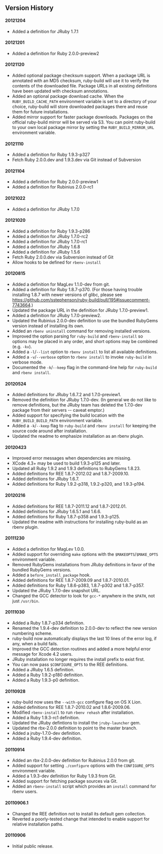 ## Version History

#### 20121204
* Added a definition for JRuby 1.7.1

#### 20121201
* Added a definition for Ruby 2.0.0-preview2

#### 20121120
* Added optional package checksum support. When a package URL is
  annotated with an MD5 checksum, ruby-build will use it to verify
  the contents of the downloaded file. Package URLs in all existing
  definitions have been updated with checksum annotations.
* Added an optional package download cache. When the
  `RUBY_BUILD_CACHE_PATH` environment variable is set to a directory
  of your choice, ruby-build will store downloaded packages there and
  reuse them for future installations.
* Added mirror support for faster package downloads. Packages on the
  official ruby-build mirror will be served via S3. You can point
  ruby-build to your own local package mirror by setting the
  `RUBY_BUILD_MIRROR_URL` environment variable.

#### 20121110
* Added a definition for Ruby 1.9.3-p327
* Fetch Ruby 2.0.0.dev and 1.9.3.dev via Git instead of Subversion

#### 20121104
* Added a definition for Ruby 2.0.0-preview1
* Added a definition for Rubinius 2.0.0-rc1

#### 20121022
* Added a definition for JRuby 1.7.0

#### 20121020

* Added a definition for Ruby 1.9.3-p286
* Added a definition for JRuby 1.7.0-rc2
* Added a definition for JRuby 1.7.0-rc1
* Added a definition for JRuby 1.6.8
* Added a definition for JRuby 1.5.6
* Fetch Ruby 2.0.0.dev via Subversion instead of Git
* Allow hooks to be defined for `rbenv-install`

#### 20120815

* Added a definition for MagLev 1.1.0-dev from git.
* Added a definition for Ruby 1.8.7-p370. (For those having trouble
  installing 1.8.7 with newer versions of glibc, please see
  https://github.com/sstephenson/ruby-build/pull/195#issuecomment-7743664.)
* Updated the package URL in the definition for JRuby 1.7.0-preview1.
* Added a definition for JRuby 1.7.0-preview2.
* Updated the Rubinius 2.0.0-dev definition to use the bundled
  RubyGems version instead of installing its own.
* Added an `rbenv uninstall` command for removing installed versions.
* Improved the option parsing for `ruby-build` and `rbenv-install` so
  options may be placed in any order, and short options may be
  combined (e.g. `-kv`).
* Added a `-l`/`--list` option to `rbenv install` to list all
  available definitions.
* Added a `-v`/`--verbose` option to `rbenv install` to invoke
  `ruby-build` in verbose mode.
* Documented the `-k`/`--keep` flag in the command-line help for
  `ruby-build` and `rbenv install`.

#### 20120524

* Added definitions for JRuby 1.6.7.2 and 1.7.0-preview1.
* Removed the definition for JRuby 1.7.0-dev. (In general we do not
  like to remove definitions, but the JRuby team has deleted the
  1.7.0-dev package from their servers -- caveat emptor.)
* Added support for specifying the build location with the
  `RUBY_BUILD_BUILD_PATH` environment variable.
* Added a `-k`/`--keep` flag to `ruby-build` and `rbenv install` for
  keeping the source code around after installation.
* Updated the readme to emphasize installation as an rbenv plugin.

#### 20120423

* Improved error messages when dependencies are missing.
* XCode 4.3+ may be used to build 1.9.3-p125 and later.
* Updated all Ruby 1.9.2 and 1.9.3 definitions to RubyGems 1.8.23.
* Added definitions for REE 1.8.7-2012.02 and 1.8.7-2009.10.
* Added definitions for JRuby 1.6.7.
* Added definitions for Ruby 1.9.2-p318, 1.9.2-p320, and 1.9.3-p194.

#### 20120216

* Added definitions for REE 1.8.7-2011.12 and 1.8.7-2012.01.
* Added definitions for JRuby 1.6.5.1 and 1.6.6.
* Added definitions for Ruby 1.8.7-p358 and 1.9.3-p125.
* Updated the readme with instructions for installing ruby-build as an
  rbenv plugin.

#### 20111230

* Added a definition for MagLev 1.0.0.
* Added support for overriding `make` options with the
  `$MAKEOPTS`/`$MAKE_OPTS` environment variable.
* Removed RubyGems installations from JRuby definitions in favor of
  the bundled RubyGems versions.
* Added a `before_install_package` hook.
* Added definitions for REE 1.8.7-2009.09 and 1.8.7-2010.01.
* Added definitions for Ruby 1.8.6-p383, 1.8.7-p302 and 1.8.7-p357.
* Updated the JRuby 1.7.0-dev snapshot URL.
* Changed the GCC detector to look for `gcc-*` anywhere in the
  `$PATH`, not just `/usr/bin`.

#### 20111030

* Added a Ruby 1.8.7-p334 definition.
* Renamed the 1.9.4-dev definition to 2.0.0-dev to reflect the new
  version numbering scheme.
* ruby-build now automatically displays the last 10 lines of the error
  log, if any, when a build fails.
* Improved the GCC detection routines and added a more helpful error
  message for Xcode 4.2 users.
* JRuby installation no longer requires the install prefix to exist
  first.
* You can now pass `$CONFIGURE_OPTS` to the REE definitions.
* Added a JRuby 1.6.5 definition.
* Added a Ruby 1.9.2-p180 definition.
* Added a Ruby 1.9.3-p0 definition.

#### 20110928

* ruby-build now uses the `--with-gcc` configure flag on OS X Lion.
* Added definitions for REE 1.8.7-2010.02 and 1.8.6-2009.06.
* Modified `rbenv-install` to run `rbenv rehash` after installation.
* Added a Ruby 1.9.3-rc1 definition.
* Updated the JRuby defintions to install the `jruby-launcher` gem.
* Updated the rbx-2.0.0 definition to point to the master branch.
* Added a jruby-1.7.0-dev definition.
* Added a Ruby 1.9.4-dev definition.

#### 20110914

* Added an rbx-2.0.0-dev definition for Rubinius 2.0.0 from git.
* Added support for setting `./configure` options with the
  `CONFIGURE_OPTS` environment variable.
* Added a 1.9.3-dev definition for Ruby 1.9.3 from Git.
* Added support for fetching package sources via Git.
* Added an `rbenv-install` script which provides an `install` command
  for rbenv users.

#### 20110906.1

* Changed the REE definition not to install its default gem
  collection.
* Reverted a poorly-tested change that intended to enable support for
  relative installation paths.

#### 20110906

 * Initial public release.
